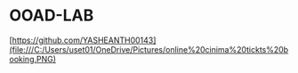 # OOAD-LAB
[https://github.com/YASHEANTH00143](file:///C:/Users/uset01/OneDrive/Pictures/online%20cinima%20tickts%20booking.PNG)
